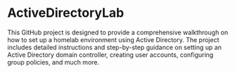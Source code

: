 # ActiveDirectoryLab

This GitHub project is designed to provide a comprehensive walkthrough on how to set up a homelab environment using Active Directory. The project includes detailed instructions and step-by-step guidance on setting up an Active Directory domain controller, creating user accounts, configuring group policies, and much more.
